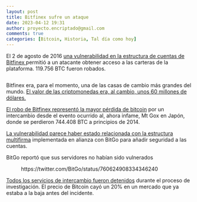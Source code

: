 ```yaml
---
layout: post
title: Bitfinex sufre un ataque
date: 2023-04-12 19:31
author: proyecto.encriptado@gmail.com
comments: true
categories: [Bitcoin, Historia, Tal día como hoy]
---
```

<!-- wp:paragraph {"style":{"elements":{"link":{"color":{"text":"#0745e3"}}}}} -->
<p class="has-link-color">El 2 de agosto de 2016 <a href="https://www.coindesk.com/bitfinex-bitcoin-hack-know-dont-know">una vulnerabilidad en la estructura de cuentas de Bitfinex </a>permitió a un atacante obtener acceso a las carteras de la plataforma. 119.756 BTC fueron robados.</p>
<!-- /wp:paragraph -->

<!-- wp:image {"id":695,"sizeSlug":"full","linkDestination":"none"} -->
<figure class="wp-block-image size-full"><img src="https://proyectobitcoin.com/wp-content/uploads/2023/04/2-agosto-1.png" alt="" class="wp-image-695"/></figure>
<!-- /wp:image -->

<!-- wp:paragraph {"style":{"elements":{"link":{"color":{"text":"#0745e3"}}}}} -->
<p class="has-link-color">Bitfinex era, para el momento, una de las casas de cambio más grandes del mundo. <a href="https://www.reddit.com/r/Bitcoin/comments/4vtuxo/bitfinex_security_breach_trading_will_be_halted/d61oelu/">El valor de las criptomonedas era, al cambio, unos 60 millones de dólares.</a> </p>
<!-- /wp:paragraph -->

<!-- wp:paragraph {"style":{"elements":{"link":{"color":{"text":"#0745e3"}}}}} -->
<p class="has-link-color"><a href="https://www.reuters.com/article/us-bitfinex-hacked-hongkong-idUSKCN10E0KP">El robo de Bitfinex representó la mayor pérdida de bitcoin</a> por un intercambio desde el evento ocurrido al, ahora infame, Mt Gox en Japón, donde se perdieron 744.408 BTC a principios de 2014.</p>
<!-- /wp:paragraph -->

<!-- wp:paragraph {"style":{"elements":{"link":{"color":{"text":"#0745e3"}}}}} -->
<p class="has-link-color"><a href="https://blog.bitgo.com/bitfinex-breach-update-2acf0e30719e">La vulnerabilidad parece haber estado relacionada con la estructura multifirma</a> implementada en alianza con BitGo para añadir seguridad a las cuentas. </p>
<!-- /wp:paragraph -->

<!-- wp:paragraph -->
<p>BitGo reportó que sus servidores no habían sido vulnerados</p>
<!-- /wp:paragraph -->

<!-- wp:embed {"url":"https://twitter.com/BitGo/status/760624908334346240","type":"rich","providerNameSlug":"twitter","responsive":true} -->
<figure class="wp-block-embed is-type-rich is-provider-twitter wp-block-embed-twitter"><div class="wp-block-embed__wrapper">
https://twitter.com/BitGo/status/760624908334346240
</div></figure>
<!-- /wp:embed -->

<!-- wp:paragraph {"style":{"elements":{"link":{"color":{"text":"#0745e3"}}}}} -->
<p class="has-link-color"><a href="https://mashable.com/article/bitfinex-hacked">Todos los servicios de intercambio fueron detenidos</a> durante el proceso de investigación. El precio de Bitcoin cayó un 20% en un mercado que ya estaba a la baja antes del incidente.</p>
<!-- /wp:paragraph -->
